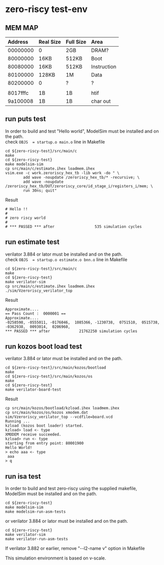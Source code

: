 # zero-riscy test-env

## MEM MAP
|  Address | Real Size | Full Size | Area        |
|       :- | :-        | :-        | :-          |
| 00000000 | 0         | 2GB       | DRAM?       |
| 80000000 | 16KB      | 512KB     | Boot        |
| 80080000 | 16KB      | 512KB     | Instruction |
| 80100000 | 128KB     | 1M        | Data        |
| 80200000 | 0         | ?         | ?           |
|          |           |           |             |
| 8017fffc | 1B        | 1B        | htif        |
| 9a100008 | 1B        | 1B        | char out    |

## run puts test

In order to build and test "Hello world",
ModelSim must be installed and on the path.  
check ```OBJS  = startup.o main.o``` line in Makefile

```
cd ${zero-riscy-test}/src/main/c
make
cd ${zero-riscy-test}
make modelsim-sim
cp src/main/c/estimate.ihex loadmem.ihex
vsim.exe -c work.zeroriscy_hex_tb -lib work -do " \
        add wave -noupdate /zeroriscy_hex_tb/* -recursive; \
        add wave -noupdate /zeroriscy_hex_tb/DUT/zeroriscy_core/id_stage_i/registers_i/mem; \
        run 30ns; quit"
```
Result
```
# Hello !!
#
# zero riscy world
#
# *** PASSED *** after                  535 simulation cycles
```

## run estimate test

verilator 3.884 or lator must be installed and on the path.  
check ```OBJS  = startup.o estimate.o bnn.o``` line in Makefile

```
cd ${zero-riscy-test}/src/main/c
make
cd ${zero-riscy-test}
make verilator-sim
cp src/main/c/estimate.ihex loadmem.ihex
./sim/Vzeroriscy_verilator_top
```

Result

```
Approximate....
== Pass Count :  0000001 ==
Approximate....
-0258598, -0555011, -0176046,  1085366, -1230738,  0751510,  0515738, -0362938,  0093014,  0206960,
*** PASSED *** after             21762250 simulation cycles
```

## run kozos boot load test

verilator 3.884 or lator must be installed and on the path.  

```
cd ${zero-riscy-test}/src/main/kozos/bootload
make
cd ${zero-riscy-test}/src/main/kozos/os
make
cd ${zero-riscy-test}
make verilator-board-test
```

Result

```
cp src/main/kozos/bootload/kzload.ihex loadmem.ihex
cp src/main/kozos/os/kozos xmodem.dat
sim/Vzeroriscy_verilator_top --vcdfile=board.vcd
Running ...
kzload (kozos boot loader) started.
kzload> load <- type
XMODEM receive succeeded.
kzload> run <- type
starting from entry point: 80001900
Hello World!
> echo aaa <- type
 aaa
> q
```

## run isa test
In order to build and test zero-riscy using the supplied makefile,  
ModelSim must be installed and on the path.
```
cd ${zero-riscy-test}
make modelsim-sim
make modelsim-run-asm-tests
```

or verilator 3.884 or lator must be installed and on the path.
```
cd ${zero-riscy-test}
make verilator-sim
make verilator-run-asm-tests
```
If verilator 3.882 or earlier, remove "--l2-name v" option in Makefile

This simulation environment is based on v-scale.
